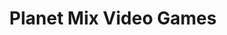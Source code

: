 ---
title: "Planet Mix Video Games"
url: /redwood-city/planet-mix-video-games/
shop: video games
---